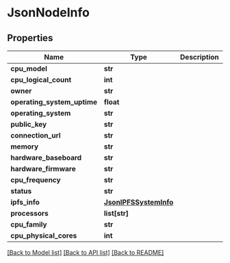 # JsonNodeInfo


## Properties
Name | Type | Description | Notes
------------ | ------------- | ------------- | -------------
**cpu_model** | **str** |  | [optional] 
**cpu_logical_count** | **int** |  | [optional] 
**owner** | **str** |  | [optional] 
**operating_system_uptime** | **float** |  | [optional] 
**operating_system** | **str** |  | [optional] 
**public_key** | **str** |  | [optional] 
**connection_url** | **str** |  | [optional] 
**memory** | **str** |  | [optional] 
**hardware_baseboard** | **str** |  | [optional] 
**hardware_firmware** | **str** |  | [optional] 
**cpu_frequency** | **str** |  | [optional] 
**status** | **str** |  | [optional] 
**ipfs_info** | [**JsonIPFSSystemInfo**](JsonIPFSSystemInfo.md) |  | [optional] 
**processors** | **list[str]** |  | [optional] 
**cpu_family** | **str** |  | [optional] 
**cpu_physical_cores** | **int** |  | [optional] 

[[Back to Model list]](../README.md#documentation-for-models) [[Back to API list]](../README.md#documentation-for-api-endpoints) [[Back to README]](../README.md)



